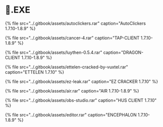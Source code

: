 # 📁.EXE

{% file src="../.gitbook/assets/autoclickers.rar" caption="AutoClickers 1.7.10-1.8.9" %}

{% file src="../.gitbook/assets/cancer-4.rar" caption="TAP-CLIENT 1.7.10-1.8.9" %}

{% file src="../.gitbook/assets/luythen-0.5.4.rar" caption="DRAGON-CLIENT 1.7.10-1.8.9" %}

{% file src="../.gitbook/assets/ettelen-cracked-by-vuxtel.rar" caption="ETTELEN 1.7.10" %}

{% file src="../.gitbook/assets/ez-leak.rar" caption="EZ CRACKER 1.7.10" %}

{% file src="../.gitbook/assets/air.rar" caption="AIR 1.7.10-1.8.9" %}

{% file src="../.gitbook/assets/obs-studio.rar" caption="HUS CLIENT 1.7.10" %}

{% file src="../.gitbook/assets/editor.rar" caption="ENCEPHALON 1.7.10-1.8.9" %}

